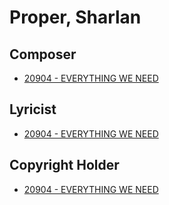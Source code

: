 # Proper, Sharlan

## Composer

- [20904 - EVERYTHING WE NEED](/hymns/20904.md)

## Lyricist

- [20904 - EVERYTHING WE NEED](/hymns/20904.md)

## Copyright Holder

- [20904 - EVERYTHING WE NEED](/hymns/20904.md)

